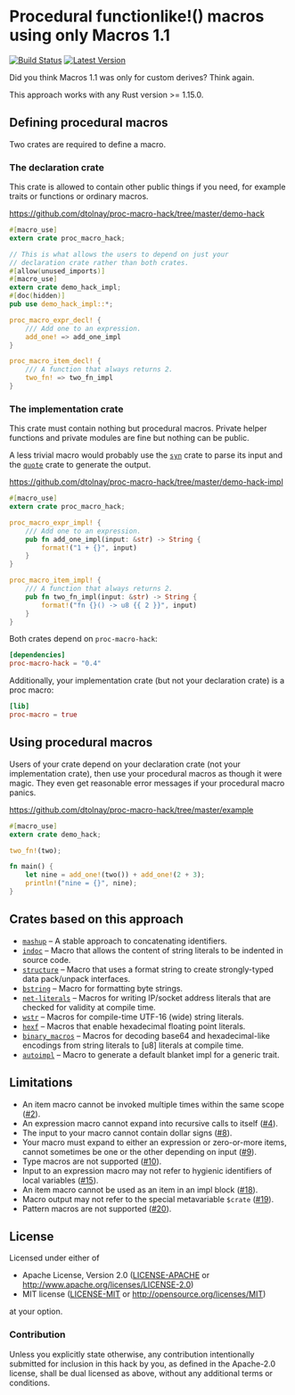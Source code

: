 Procedural functionlike!() macros using only Macros 1.1
=======================================================

[![Build Status](https://api.travis-ci.org/dtolnay/proc-macro-hack.svg?branch=master)](https://travis-ci.org/dtolnay/proc-macro-hack)
[![Latest Version](https://img.shields.io/crates/v/proc-macro-hack.svg)](https://crates.io/crates/proc-macro-hack)

Did you think Macros 1.1 was only for custom derives? Think again.

This approach works with any Rust version >= 1.15.0.

## Defining procedural macros

Two crates are required to define a macro.

### The declaration crate

This crate is allowed to contain other public things if you need, for example
traits or functions or ordinary macros.

https://github.com/dtolnay/proc-macro-hack/tree/master/demo-hack

```rust
#[macro_use]
extern crate proc_macro_hack;

// This is what allows the users to depend on just your
// declaration crate rather than both crates.
#[allow(unused_imports)]
#[macro_use]
extern crate demo_hack_impl;
#[doc(hidden)]
pub use demo_hack_impl::*;

proc_macro_expr_decl! {
    /// Add one to an expression.
    add_one! => add_one_impl
}

proc_macro_item_decl! {
    /// A function that always returns 2.
    two_fn! => two_fn_impl
}
```

### The implementation crate

This crate must contain nothing but procedural macros. Private helper functions
and private modules are fine but nothing can be public.

A less trivial macro would probably use the [`syn`] crate to parse its input and
the [`quote`] crate to generate the output.

[`syn`]: https://github.com/dtolnay/syn
[`quote`]: https://github.com/dtolnay/quote

https://github.com/dtolnay/proc-macro-hack/tree/master/demo-hack-impl

```rust
#[macro_use]
extern crate proc_macro_hack;

proc_macro_expr_impl! {
    /// Add one to an expression.
    pub fn add_one_impl(input: &str) -> String {
        format!("1 + {}", input)
    }
}

proc_macro_item_impl! {
    /// A function that always returns 2.
    pub fn two_fn_impl(input: &str) -> String {
        format!("fn {}() -> u8 {{ 2 }}", input)
    }
}
```

Both crates depend on `proc-macro-hack`:

```toml
[dependencies]
proc-macro-hack = "0.4"
```

Additionally, your implementation crate (but not your declaration crate) is a
proc macro:

```toml
[lib]
proc-macro = true
```

## Using procedural macros

Users of your crate depend on your declaration crate (not your implementation
crate), then use your procedural macros as though it were magic. They even get
reasonable error messages if your procedural macro panics.

https://github.com/dtolnay/proc-macro-hack/tree/master/example

```rust
#[macro_use]
extern crate demo_hack;

two_fn!(two);

fn main() {
    let nine = add_one!(two()) + add_one!(2 + 3);
    println!("nine = {}", nine);
}
```

## Crates based on this approach

- [`mashup`] – A stable approach to concatenating identifiers.
- [`indoc`] – Macro that allows the content of string literals to be indented in
  source code.
- [`structure`] – Macro that uses a format string to create strongly-typed data
  pack/unpack interfaces.
- [`bstring`] – Macro for formatting byte strings.
- [`net-literals`] – Macros for writing IP/socket address literals that are
  checked for validity at compile time.
- [`wstr`] – Macros for compile-time UTF-16 (wide) string literals.
- [`hexf`] – Macros that enable hexadecimal floating point literals.
- [`binary_macros`] – Macros for decoding base64 and hexadecimal-like encodings
  from string literals to [u8] literals at compile time.
- [`autoimpl`] – Macro to generate a default blanket impl for a generic trait.

[`mashup`]: https://github.com/dtolnay/mashup
[`indoc`]: https://github.com/dtolnay/indoc
[`structure`]: https://docs.rs/structure/0.1.1/structure/
[`bstring`]: https://github.com/murarth/bstring
[`net-literals`]: https://github.com/canndrew/net-literals
[`wstr`]: https://github.com/nitric1/wstr-rs
[`hexf`]: https://github.com/lifthrasiir/hexf
[`binary_macros`]: https://github.com/golddranks/binary_macros
[`autoimpl`]: https://github.com/blakepettersson/autoimpl

## Limitations

- An item macro cannot be invoked multiple times within the same scope ([#2]).
- An expression macro cannot expand into recursive calls to itself ([#4]).
- The input to your macro cannot contain dollar signs ([#8]).
- Your macro must expand to either an expression or zero-or-more items, cannot
  sometimes be one or the other depending on input ([#9]).
- Type macros are not supported ([#10]).
- Input to an expression macro may not refer to hygienic identifiers of local
  variables ([#15]).
- An item macro cannot be used as an item in an impl block ([#18]).
- Macro output may not refer to the special metavariable `$crate` ([#19]).
- Pattern macros are not supported ([#20]).

[#2]: https://github.com/dtolnay/proc-macro-hack/issues/2
[#4]: https://github.com/dtolnay/proc-macro-hack/issues/4
[#8]: https://github.com/dtolnay/proc-macro-hack/issues/8
[#9]: https://github.com/dtolnay/proc-macro-hack/issues/9
[#10]: https://github.com/dtolnay/proc-macro-hack/issues/10
[#15]: https://github.com/dtolnay/proc-macro-hack/issues/15
[#18]: https://github.com/dtolnay/proc-macro-hack/issues/18
[#19]: https://github.com/dtolnay/proc-macro-hack/issues/19
[#20]: https://github.com/dtolnay/proc-macro-hack/issues/20

## License

Licensed under either of

 * Apache License, Version 2.0 ([LICENSE-APACHE](LICENSE-APACHE) or http://www.apache.org/licenses/LICENSE-2.0)
 * MIT license ([LICENSE-MIT](LICENSE-MIT) or http://opensource.org/licenses/MIT)

at your option.

### Contribution

Unless you explicitly state otherwise, any contribution intentionally submitted
for inclusion in this hack by you, as defined in the Apache-2.0 license, shall
be dual licensed as above, without any additional terms or conditions.
